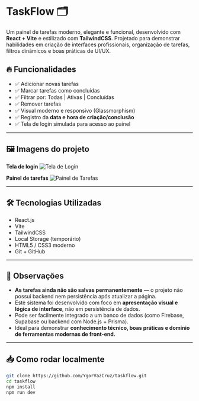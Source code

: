 # TaskFlow 🗂️

Um painel de tarefas moderno, elegante e funcional, desenvolvido com **React + Vite** e estilizado com **TailwindCSS**. Projetado para demonstrar habilidades em criação de interfaces profissionais, organização de tarefas, filtros dinâmicos e boas práticas de UI/UX.

## 🔥 Funcionalidades

- ✅ Adicionar novas tarefas
- ✅ Marcar tarefas como concluídas
- ✅ Filtrar por: Todas | Ativas | Concluídas
- ✅ Remover tarefas
- ✅ Visual moderno e responsivo (Glassmorphism)
- ✅ Registro da **data e hora de criação/conclusão**
- ✅ Tela de login simulada para acesso ao painel

---

## 🖼️ Imagens do projeto

**Tela de login**
![Tela de Login](./public/preview-login.png)

**Painel de tarefas**
![Painel de Tarefas](./public/preview-painel.png)

---

## 🛠️ Tecnologias Utilizadas

- React.js
- Vite
- TailwindCSS
- Local Storage (temporário)
- HTML5 / CSS3 moderno
- Git + GitHub

---

## 📌 Observações

- **As tarefas ainda não são salvas permanentemente** — o projeto não possui backend nem persistência após atualizar a página.
- Este sistema foi desenvolvido com foco em **apresentação visual e lógica de interface**, não em persistência de dados.
- Pode ser facilmente integrado a um banco de dados (como Firebase, Supabase ou backend com Node.js + Prisma).
- Ideal para demonstrar **conhecimento técnico, boas práticas e domínio de ferramentas modernas de front-end.**

---

## 📥 Como rodar localmente

```bash
git clone https://github.com/YgorVazCruz/taskflow.git
cd taskflow
npm install
npm run dev
